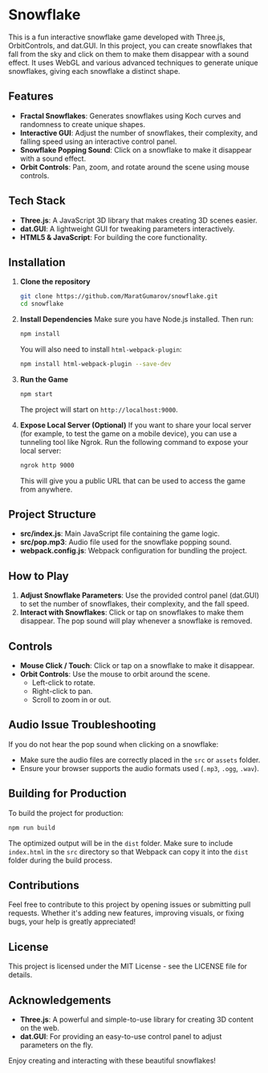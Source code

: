 # Snowflake

This is a fun interactive snowflake game developed with Three.js, OrbitControls, and dat.GUI. In this project, you can create snowflakes that fall from the sky and click on them to make them disappear with a sound effect. It uses WebGL and various advanced techniques to generate unique snowflakes, giving each snowflake a distinct shape.

## Features
- **Fractal Snowflakes**: Generates snowflakes using Koch curves and randomness to create unique shapes.
- **Interactive GUI**: Adjust the number of snowflakes, their complexity, and falling speed using an interactive control panel.
- **Snowflake Popping Sound**: Click on a snowflake to make it disappear with a sound effect.
- **Orbit Controls**: Pan, zoom, and rotate around the scene using mouse controls.

## Tech Stack
- **Three.js**: A JavaScript 3D library that makes creating 3D scenes easier.
- **dat.GUI**: A lightweight GUI for tweaking parameters interactively.
- **HTML5 & JavaScript**: For building the core functionality.

## Installation
1. **Clone the repository**
   ```sh
   git clone https://github.com/MaratGumarov/snowflake.git
   cd snowflake
   ```

2. **Install Dependencies**
   Make sure you have Node.js installed. Then run:
   ```sh
   npm install
   ```

   You will also need to install `html-webpack-plugin`:
   ```sh
   npm install html-webpack-plugin --save-dev
   ```

3. **Run the Game**
   ```sh
   npm start
   ```
   The project will start on `http://localhost:9000`.

4. **Expose Local Server (Optional)**
   If you want to share your local server (for example, to test the game on a mobile device), you can use a tunneling tool like Ngrok. Run the following command to expose your local server:
   ```sh
   ngrok http 9000
   ```
   This will give you a public URL that can be used to access the game from anywhere.

## Project Structure
- **src/index.js**: Main JavaScript file containing the game logic.
- **src/pop.mp3**: Audio file used for the snowflake popping sound.
- **webpack.config.js**: Webpack configuration for bundling the project.

## How to Play
1. **Adjust Snowflake Parameters**: Use the provided control panel (dat.GUI) to set the number of snowflakes, their complexity, and the fall speed.
2. **Interact with Snowflakes**: Click or tap on snowflakes to make them disappear. The pop sound will play whenever a snowflake is removed.

## Controls
- **Mouse Click / Touch**: Click or tap on a snowflake to make it disappear.
- **Orbit Controls**: Use the mouse to orbit around the scene.
  - Left-click to rotate.
  - Right-click to pan.
  - Scroll to zoom in or out.

## Audio Issue Troubleshooting
If you do not hear the pop sound when clicking on a snowflake:
- Make sure the audio files are correctly placed in the `src` or `assets` folder.
- Ensure your browser supports the audio formats used (`.mp3`, `.ogg`, `.wav`).

## Building for Production
To build the project for production:
```sh
npm run build
```
The optimized output will be in the `dist` folder. Make sure to include `index.html` in the `src` directory so that Webpack can copy it into the `dist` folder during the build process.

## Contributions
Feel free to contribute to this project by opening issues or submitting pull requests. Whether it's adding new features, improving visuals, or fixing bugs, your help is greatly appreciated!

## License
This project is licensed under the MIT License - see the LICENSE file for details.

## Acknowledgements
- **Three.js**: A powerful and simple-to-use library for creating 3D content on the web.
- **dat.GUI**: For providing an easy-to-use control panel to adjust parameters on the fly.

Enjoy creating and interacting with these beautiful snowflakes!
